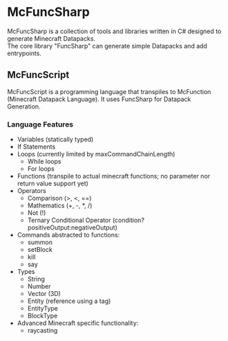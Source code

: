 # McFuncSharp

McFuncSharp is a collection of tools and libraries written in C# designed to generate Minecraft Datapacks.<br>
The core library "FuncSharp" can generate simple Datapacks and add entrypoints.

## McFuncScript

McFuncScript is a programming language that transpiles to McFunction (Minecraft Datapack Language). It uses FuncSharp for Datapack Generation.

### Language Features

* Variables (statically typed)
* If Statements
* Loops (currently limited by maxCommandChainLength)
   * While loops 
   * For loops
* Functions (transpile to actual minecraft functions; no parameter nor return value support yet)
* Operators
    * Comparison (>, <, ==)
    * Mathematics (+, -, *, /)
    * Not (!)
    * Ternary Conditional Operator (condition?positiveOutput:negativeOutput)
* Commands abstracted to functions:
  * summon
  * setBlock
  * kill
  * say
* Types
  * String
  * Number
  * Vector (3D)
  * Entity (reference using a tag)
  * EntityType
  * BlockType
* Advanced Minecraft specific functionality:
  * raycasting
